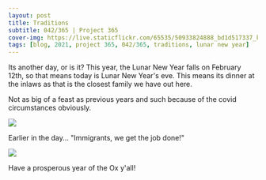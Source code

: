 ```yaml
---
layout: post
title: Traditions
subtitle: 042/365 | Project 365
cover-img: https://live.staticflickr.com/65535/50933824888_bd1d517337_k.jpg
tags: [blog, 2021, project 365, 042/365, traditions, lunar new year]
---
```

Its another day, or is it?  This year, the Lunar New Year falls on February 12th, so that means today is Lunar New Year's eve.  This means its dinner at the inlaws as that is the closest family we have out here.

Not as big of a feast as previous years and such because of the covid circumstances obviously.
<p class="post-img-wrap">
  <img src="https://live.staticflickr.com/65535/50934635017_e4f5253542_h.jpg">
</p>

Earlier in the day... "Immigrants, we get the job done!"
<p class="post-img-wrap">
  <img src="https://live.staticflickr.com/65535/50932955738_a0c60f9dc7_h.jpg">
</p>

Have a prosperous year of the Ox y'all!
